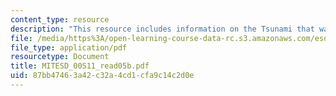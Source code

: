 ```yaml
---
content_type: resource
description: "This resource includes information on the Tsunami that wasn\u2019t."
file: /media/https%3A/open-learning-course-data-rc.s3.amazonaws.com/esd-00-introduction-to-engineering-systems-spring-2011/87bb47463a42c32a4cd1cfa9c14c2d0e_MITESD_00S11_read05b.pdf
file_type: application/pdf
resourcetype: Document
title: MITESD_00S11_read05b.pdf
uid: 87bb4746-3a42-c32a-4cd1-cfa9c14c2d0e
---
```


